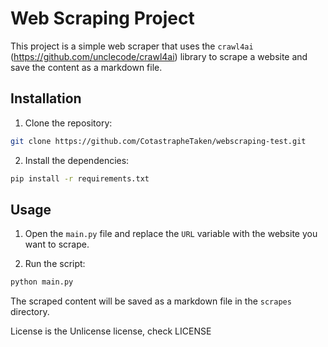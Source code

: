 # Web Scraping Project

This project is a simple web scraper that uses the `crawl4ai` (https://github.com/unclecode/crawl4ai) library to scrape a website and save the content as a markdown file.

## Installation

1. Clone the repository:

```bash
git clone https://github.com/CotastrapheTaken/webscraping-test.git
```

2. Install the dependencies:

```bash
pip install -r requirements.txt
```

## Usage

1. Open the `main.py` file and replace the `URL` variable with the website you want to scrape.

2. Run the script:

```bash
python main.py
```

The scraped content will be saved as a markdown file in the `scrapes` directory.

License is the Unlicense license, check LICENSE
